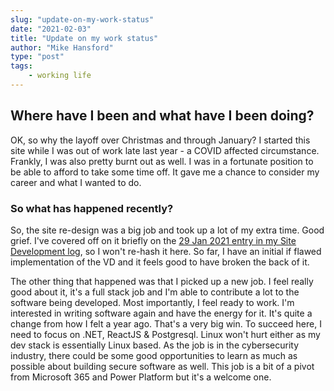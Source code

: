 ```yaml
---
slug: "update-on-my-work-status"
date: "2021-02-03"
title: "Update on my work status"
author: "Mike Hansford"
type: "post"
tags:
    - working life
---
```

## Where have I been and what have I been doing?
OK, so why the layoff over Christmas and through January? I started this site while I was out of work late last year - a COVID affected circumstance. Frankly, I was also pretty burnt out as well. I was in a fortunate position to be able to afford to take some time off. It gave me a chance to consider my career and what I wanted to do.

### So what has happened recently?
So, the site re-design was a big job and took up a lot of my extra time. Good grief. I've covered off on it briefly on the [29 Jan 2021 entry in my Site Development log](/site-development), so I won't re-hash it here. So far, I have an initial if flawed implementation of the VD and it feels good to have broken the back of it. 

The other thing that happened was that I picked up a new job. I feel really good about it, it's a full stack job and I'm able to contribute a lot to the software being developed. Most importantly, I feel ready to work. I'm interested in writing software again and have the energy for it. It's quite a change from how I felt a year ago. That's a very big win. To succeed here, I need to focus on .NET, ReactJS & Postgresql. Linux won't hurt either as my dev stack is essentially Linux based. As the job is in the cybersecurity industry, there could be some good opportunities to learn as much as possible about building secure software as well. This job is a bit of a pivot from Microsoft 365 and Power Platform but it's a welcome one.